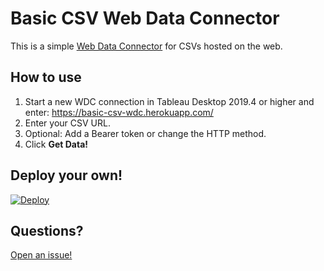 # Basic CSV Web Data Connector

This is a simple [Web Data Connector](https://tableau.github.io/webdataconnector/docs/) for CSVs hosted on the web.

## How to use

1. Start a new WDC connection in Tableau Desktop 2019.4 or higher and enter: https://basic-csv-wdc.herokuapp.com/
1. Enter your CSV URL.
1. Optional: Add a Bearer token or change the HTTP method.
1. Click **Get Data!**

## Deploy your own!
[![Deploy](https://www.herokucdn.com/deploy/button.svg)](https://heroku.com/deploy?template=https://github.com/KeshiaRose/Basic-CSV-WDC)

## Questions?

[Open an issue!](https://github.com/KeshiaRose/Basic-CSV-WDC/issues/new)
